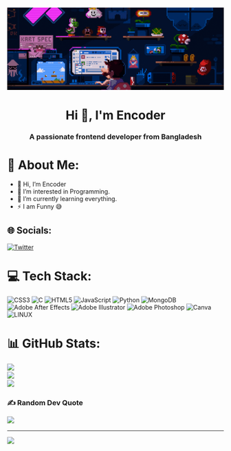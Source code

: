 ![logo](https://github.com/Anvir0001/Anvir0001/blob/main/github%20encoder%20banner.gif)
<h1 align="center">Hi 👋, I'm Encoder</h1>
<h3 align="center">A passionate frontend developer from Bangladesh</h3>

# 💫 About Me:
- 👋 Hi, I’m Encoder<br>
-  👀 I’m interested in Programming.<br> 
-  🌱 I’m currently learning everything. <br> 
-  ⚡ I am Funny 😅


## 🌐 Socials:
[![Twitter](https://img.shields.io/badge/Twitter-%231DA1F2.svg?logo=Twitter&logoColor=white)](https://twitter.com/anvir_ahamed) 

# 💻 Tech Stack:
![CSS3](https://img.shields.io/badge/css3-%231572B6.svg?style=flat&logo=css3&logoColor=white) ![C](https://img.shields.io/badge/c-%2300599C.svg?style=flat&logo=c&logoColor=white) ![HTML5](https://img.shields.io/badge/html5-%23E34F26.svg?style=flat&logo=html5&logoColor=white) ![JavaScript](https://img.shields.io/badge/javascript-%23323330.svg?style=flat&logo=javascript&logoColor=%23F7DF1E) ![Python](https://img.shields.io/badge/python-3670A0?style=flat&logo=python&logoColor=ffdd54) ![MongoDB](https://img.shields.io/badge/MongoDB-%234ea94b.svg?style=flat&logo=mongodb&logoColor=white) ![Adobe After Effects](https://img.shields.io/badge/Adobe%20After%20Effects-9999FF.svg?style=flat&logo=Adobe%20After%20Effects&logoColor=white) ![Adobe Illustrator](https://img.shields.io/badge/adobeillustrator-%23FF9A00.svg?style=flat&logo=adobeillustrator&logoColor=white) ![Adobe Photoshop](https://img.shields.io/badge/adobephotoshop-%2331A8FF.svg?style=flat&logo=adobephotoshop&logoColor=white) ![Canva](https://img.shields.io/badge/Canva-%2300C4CC.svg?style=flat&logo=Canva&logoColor=white) ![LINUX](https://img.shields.io/badge/Linux-FCC624?style=flat&logo=linux&logoColor=black)
# 📊 GitHub Stats:
![](https://github-readme-stats.vercel.app/api?username=Anvir0001&theme=radical&hide_border=false&include_all_commits=false&count_private=false)<br/>
![](https://github-readme-streak-stats.herokuapp.com/?user=Anvir0001&theme=radical&hide_border=false)<br/>
![](https://github-readme-stats.vercel.app/api/top-langs/?username=Anvir0001&theme=radical&hide_border=false&include_all_commits=false&count_private=false&layout=compact)

### ✍️ Random Dev Quote
![](https://quotes-github-readme.vercel.app/api?type=horizontal&theme=radical)

---
[![](https://visitcount.itsvg.in/api?id=Anvir0001&icon=0&color=0)](https://visitcount.itsvg.in)

<!-- Proudly created with GPRM ( https://gprm.itsvg.in ) -->
